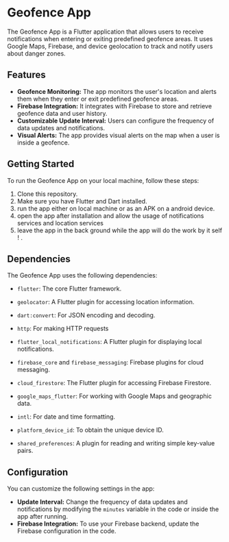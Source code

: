 # Geofence App

The Geofence App is a Flutter application that allows users to receive notifications when entering or exiting predefined geofence areas. It uses Google Maps, Firebase, and device geolocation to track and notify users about danger zones.

## Features

- **Geofence Monitoring:** The app monitors the user's location and alerts them when they enter or exit predefined geofence areas.
- **Firebase Integration:** It integrates with Firebase to store and retrieve geofence data and user history.
- **Customizable Update Interval:** Users can configure the frequency of data updates and notifications.
- **Visual Alerts:** The app provides visual alerts on the map when a user is inside a geofence.


## Getting Started

To run the Geofence App on your local machine, follow these steps:

1. Clone this repository.
2. Make sure you have Flutter and Dart installed.
2. run the app either on local machine or as an APK on a android device.
3. open the app after installation and allow the usage of notifications services and location services
4. leave the app in the back ground while the app will do the work by it self ! .

## Dependencies

The Geofence App uses the following dependencies:

- `flutter`: The core Flutter framework.

- `geolocator`: A Flutter plugin for accessing location information.

- `dart:convert`: For JSON encoding and decoding.

- `http`: For making HTTP requests

- `flutter_local_notifications`: A Flutter plugin for displaying local notifications.

- `firebase_core` and `firebase_messaging`: Firebase plugins for cloud messaging.

- `cloud_firestore`: The Flutter plugin for accessing Firebase Firestore.

- `google_maps_flutter`: For working with Google Maps and geographic data.

- `intl`: For date and time formatting.

- `platform_device_id`: To obtain the unique device ID.

- `shared_preferences`: A plugin for reading and writing simple key-value pairs.



## Configuration

You can customize the following settings in the app:

- **Update Interval:** Change the frequency of data updates and notifications by modifying the `minutes` variable in the code or inside the app after running.
- **Firebase Integration:** To use your Firebase backend, update the Firebase configuration in the code.
